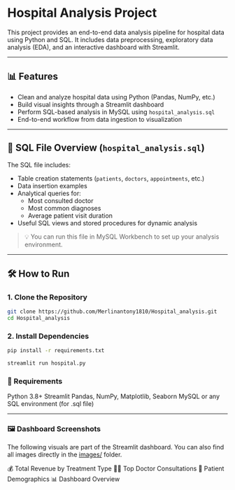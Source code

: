 # Hospital Analysis Project

This project provides an end-to-end data analysis pipeline for hospital data using Python and SQL. It includes data preprocessing, exploratory data analysis (EDA), and an interactive dashboard with Streamlit.

---

## 📊 Features

- Clean and analyze hospital data using Python (Pandas, NumPy, etc.)
- Build visual insights through a Streamlit dashboard
- Perform SQL-based analysis in MySQL using `hospital_analysis.sql`
- End-to-end workflow from data ingestion to visualization

---

## 🧠 SQL File Overview (`hospital_analysis.sql`)

The SQL file includes:

- Table creation statements (`patients`, `doctors`, `appointments`, etc.)
- Data insertion examples
- Analytical queries for:
  - Most consulted doctor
  - Most common diagnoses
  - Average patient visit duration
- Useful SQL views and stored procedures for dynamic analysis

> 💡 You can run this file in MySQL Workbench to set up your analysis environment.

---

## 🛠️ How to Run

### 1. Clone the Repository

```bash
git clone https://github.com/Merlinantony1810/Hospital_analysis.git
cd Hospital_analysis
```

### 2. Install Dependencies

```bash
pip install -r requirements.txt
```

```bash
streamlit run hospital.py
```

### 📌 Requirements

Python 3.8+
Streamlit
Pandas, NumPy, Matplotlib, Seaborn
MySQL or any SQL environment (for .sql file)


---

### 🖼️ Dashboard Screenshots

The following visuals are part of the Streamlit dashboard.
You can also find all images directly in the [images/](https://github.com/Merlinantony1810/Hospital_analysis/tree/main/images)
 folder.

💰 Total Revenue by Treatment Type
🧑‍⚕️ Top Doctor Consultations
👥 Patient Demographics
📊 Dashboard Overview


